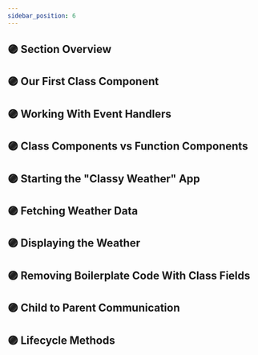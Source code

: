 ```yaml
---
sidebar_position: 6
---
```


## 🟣 Section Overview

## 🟣 Our First Class Component

## 🟣 Working With Event Handlers

## 🟣 Class Components vs Function Components

## 🟣 Starting the "Classy Weather" App

## 🟣 Fetching Weather Data

## 🟣 Displaying the Weather

## 🟣 Removing Boilerplate Code With Class Fields

## 🟣 Child to Parent Communication

## 🟣 Lifecycle Methods
